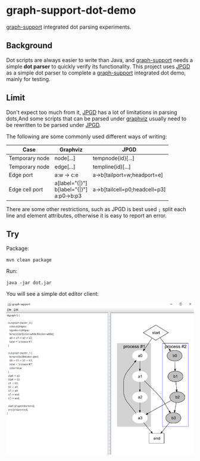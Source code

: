# graph-support-dot-demo

[graph-support](https://github.com/jamisonjiang/graph-support) integrated dot parsing experiments.

## Background

Dot scripts are always easier to write than Java, and [graph-support](https://github.com/jamisonjiang/graph-support) needs a simple **dot parser** to quickly verify its functionality. This project uses [JPGD](http://www.alexander-merz.com/graphviz) as a simple dot parser to complete a [graph-support](https://github.com/jamisonjiang/graph-support) integrated dot demo, mainly for testing.

## Limit

Don't expect too much from it, [JPGD](http://www.alexander-merz.com/graphviz) has a lot of limitations in parsing dots,And some scripts that can be parsed under [graphviz](https://graphviz.org/) usually need to be rewritten to be parsed under [JPGD]( http://www.alexander-merz.com/graphviz).

The following are some commonly used different ways of writing:

| Case           | Graphviz                                                     | JPGD                          |
| -------------- | ------------------------------------------------------------ | ----------------------------- |
| Temporary node | node[...]                                                    | tempnode{id}[...]             |
| Temporary node | edge[...]                                                    | templine{id}[...]             |
| Edge port      | a:w -> c:e                                                   | a->b[tailport=w;headport=e]   |
| Edge cell port | a[label="{<p0>\|<p1>}"]<br/>b[label="{<p2>\|<p3>}"]<br/>a:p0->b:p3 | a->b[tailcell=p0;headcell=p3] |

There are some other restrictions, such as JPGD is best used `;`  split each line and element attributes, otherwise it is easy to report an error.

## Try

Package:

```shell
mvn clean package
```

Run:

```shell
java -jar dot.jar
```

You will see a simple dot editor client:

<img src="./pic/i_1.png"/>